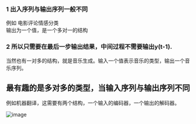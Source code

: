 ### 1 出入序列与输出序列一般不同  
例如 电影评论情感分类  
输出为一个值，是一个多对一的结构  
### 2 所以只需要在最后一步输出结果，中间过程不需要输出y(t-1).  
当然也有一对多的结构，就是音乐生成。输入一个值表示音乐的类型，输出一个音乐序列。  
## 最有趣的是多对多的类型，当输入序列与输出序列不同  
例如机器翻译，这需要有两个结构，一个输入的编码器，一个输出的解码器。

![image](https://github.com/Duanxiaodai/Deeplearningnotes/blob/master/mynotes/5%E5%BA%8F%E5%88%97%E5%8C%96%E6%A8%A1%E5%9E%8B/img/2.png)
